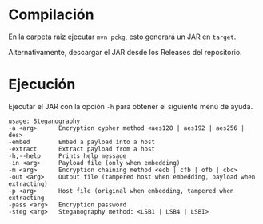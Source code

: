 # Compilación

En la carpeta raiz ejecutar ``mvn pckg``, esto generará un JAR en ``target``.

Alternativamente, descargar el JAR desde los Releases del repositorio.

# Ejecución

Ejecutar el JAR con la opción ``-h`` para obtener el siguiente menú de ayuda.

    usage: Steganography
    -a <arg>      Encryption cypher method <aes128 | aes192 | aes256 | des>
    -embed        Embed a payload into a host
    -extract      Extract payload from a host
    -h,--help     Prints help message
    -in <arg>     Payload file (only when embedding)
    -m <arg>      Encryption chaining method <ecb | cfb | ofb | cbc>
    -out <arg>    Output file (tampered host when embedding, payload when
    extracting)
    -p <arg>      Host file (original when embedding, tampered when
    extracting
    -pass <arg>   Encryption password
    -steg <arg>   Steganography method: <LSB1 | LSB4 | LSBI>
